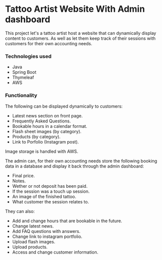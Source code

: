 
# Tattoo Artist Website With Admin dashboard
This project let's a tattoo artist host a website that can dynamically display content to customers. As well as let them keep track of their sessions with customers for their own accounting needs.

### Technologies used
+ Java
+ Spring Boot
+ Thymeleaf
+ AWS

### Functionality

The following can be displayed dynamically to customers:

+ Latest news section on front page.
+ Frequently Asked Questions.
+ Bookable hours in a calendar format.
+ Flash sheet images (by category).
+ Products (by category).
+ Link to Porfolio (Instagram post).

Image storage is handled with AWS.

The admin can, for their own accounting needs store the following booking data in a database and display it back through the admin dashboard:

+ Final price.
+ Notes.
+ Wether or not deposit has been paid.
+ If the session was a touch up session.
+ An image of the finished tattoo.
+ What customer the session relates to.

They can also:

+ Add and change hours that are bookable in the future.
+ Change latest news.
+ Add FAQ questions with answers.
+ Change link to instagram portfolio.
+ Upload flash images.
+ Upload products.
+ Access and change customer information.
